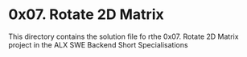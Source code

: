 # 0x07. Rotate 2D Matrix

This directory contains the solution file fo rthe 0x07. Rotate 2D Matrix project in the ALX SWE Backend Short Specialisations

